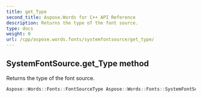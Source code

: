 ```yaml
---
title: get_Type
second_title: Aspose.Words for C++ API Reference
description: Returns the type of the font source. 
type: docs
weight: 0
url: /cpp/aspose.words.fonts/systemfontsource/get_type/
---
```

## SystemFontSource.get_Type method


Returns the type of the font source.

```cpp
Aspose::Words::Fonts::FontSourceType Aspose::Words::Fonts::SystemFontSource::get_Type() override
```

